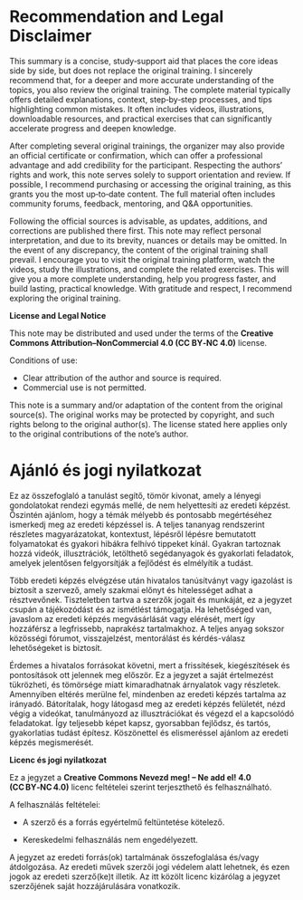 # Recommendation and Legal Disclaimer

This summary is a concise, study‑support aid that places the core ideas side by side, but does not replace the original training. I sincerely recommend that, for a deeper and more accurate understanding of the topics, you also review the original training. The complete material typically offers detailed explanations, context, step‑by‑step processes, and tips highlighting common mistakes. It often includes videos, illustrations, downloadable resources, and practical exercises that can significantly accelerate progress and deepen knowledge.

After completing several original trainings, the organizer may also provide an official certificate or confirmation, which can offer a professional advantage and add credibility for the participant. Respecting the authors’ rights and work, this note serves solely to support orientation and review. If possible, I recommend purchasing or accessing the original training, as this grants you the most up‑to‑date content. The full material often includes community forums, feedback, mentoring, and Q&A opportunities.

Following the official sources is advisable, as updates, additions, and corrections are published there first. This note may reflect personal interpretation, and due to its brevity, nuances or details may be omitted. In the event of any discrepancy, the content of the original training shall prevail. I encourage you to visit the original training platform, watch the videos, study the illustrations, and complete the related exercises. This will give you a more complete understanding, help you progress faster, and build lasting, practical knowledge. With gratitude and respect, I recommend exploring the original training.

**License and Legal Notice**

This note may be distributed and used under the terms of the **Creative Commons Attribution–NonCommercial 4.0 (CC BY‑NC 4.0)** license.

Conditions of use:

- Clear attribution of the author and source is required.
- Commercial use is not permitted.

This note is a summary and/or adaptation of the content from the original source(s). The original works may be protected by copyright, and such rights belong to the original author(s). The license stated here applies only to the original contributions of the note’s author.

# Ajánló és jogi nyilatkozat

Ez az összefoglaló a tanulást segítő, tömör kivonat, amely a lényegi gondolatokat rendezi egymás mellé, de nem helyettesíti az eredeti képzést. Őszintén ajánlom, hogy a témák mélyebb és pontosabb megértéséhez ismerkedj meg az eredeti képzéssel is. A teljes tananyag rendszerint részletes magyarázatokat, kontextust, lépésről lépésre bemutatott folyamatokat és gyakori hibákra felhívó tippeket kínál. Gyakran tartoznak hozzá videók, illusztrációk, letölthető segédanyagok és gyakorlati feladatok, amelyek jelentősen felgyorsítják a fejlődést és elmélyítik a tudást.

Több eredeti képzés elvégzése után hivatalos tanúsítványt vagy igazolást is biztosít a szervező, amely szakmai előnyt és hitelességet adhat a résztvevőnek. Tiszteletben tartva a szerzők jogait és munkáját, ez a jegyzet csupán a tájékozódást és az ismétlést támogatja. Ha lehetőséged van, javaslom az eredeti képzés megvásárlását vagy elérését, mert így hozzáférsz a legfrissebb, naprakész tartalmakhoz. A teljes anyag sokszor közösségi fórumot, visszajelzést, mentorálást és kérdés-válasz lehetőségeket is biztosít. 

Érdemes a hivatalos forrásokat követni, mert a frissítések, kiegészítések és pontosítások ott jelennek meg először. Ez a jegyzet a saját értelmezést tükrözheti, és tömörsége miatt kimaradhatnak árnyalatok vagy részletek. Amennyiben eltérés merülne fel, mindenben az eredeti képzés tartalma az irányadó. Bátorítalak, hogy látogasd meg az eredeti képzés felületét, nézd végig a videókat, tanulmányozd az illusztrációkat és végezd el a kapcsolódó feladatokat. Így teljesebb képet kapsz, gyorsabban fejlődsz, és tartós, gyakorlatias tudást építesz. Köszönettel és elismeréssel ajánlom az eredeti képzés megismerését.

**Licenc és jogi nyilatkozat**

Ez a jegyzet a **Creative Commons Nevezd meg! – Ne add el! 4.0 (CC BY‑NC 4.0)** licenc feltételei szerint terjeszthető és felhasználható.

A felhasználás feltételei:

- A szerző és a forrás egyértelmű feltüntetése kötelező.

- Kereskedelmi felhasználás nem engedélyezett.

A jegyzet az eredeti forrás(ok) tartalmának összefoglalása és/vagy átdolgozása. Az eredeti művek szerzői jogi védelem alatt lehetnek, és ezen jogok az eredeti szerző(ke)t illetik. Az itt közölt licenc kizárólag a jegyzet szerzőjének saját hozzájárulására vonatkozik.

